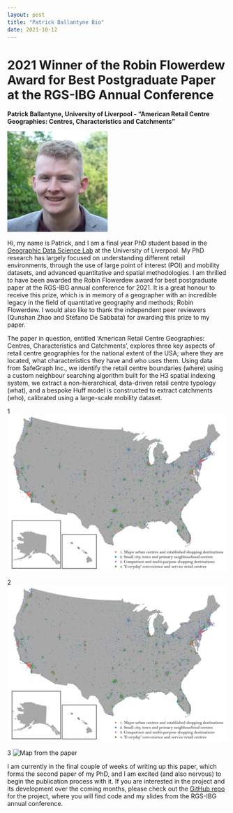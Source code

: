 ```yaml
---
layout: post
title: "Patrick Ballantyne Bio"
date: 2021-10-12
---
```


# 2021 Winner of the Robin Flowerdew Award for Best Postgraduate Paper at the RGS-IBG Annual Conference

**Patrick Ballantyne, University of Liverpool - “American Retail Centre Geographies: Centres, Characteristics and Catchments”**

![Patrick Ballantyne](/images/ballantyne_headshot.png)

Hi, my name is Patrick, and I am a final year PhD student based in the [Geographic Data Science Lab](https://www.liverpool.ac.uk/geographic-data-science/) at the University of Liverpool. My PhD research has largely focused on understanding different retail environments, through the use of large point of interest (POI) and mobility datasets, and advanced quantitative and spatial methodologies. I am thrilled to have been awarded the Robin Flowerdew award for best postgraduate paper at the RGS-IBG annual conference for 2021. It is a great honour to receive this prize, which is in memory of a geographer with an incredible legacy in the field of quantitative geography and methods; Robin Flowerdew. I would also like to thank the independent peer reviewers (Qunshan Zhao and Stefano De Sabbata) for awarding this prize to my paper.  

The paper in question, entitled ‘American Retail Centre Geographies: Centres, Characteristics and Catchments’, explores three key aspects of retail centre geographies for the national extent of the USA; where they are located, what characteristics they have and who uses them. Using data from SafeGraph Inc., we identify the retail centre boundaries (where) using a custom neighbour searching algorithm built for the H3 spatial indexing system, we extract a non-hierarchical, data-driven retail centre typology (what), and a bespoke Huff model is constructed to extract catchments (who), calibrated using a large-scale mobility dataset.

1
![Map from the paper](/images/ballantyne_map.tiff)

2
<img src="/images/ballantyne_map.tiff">

3
![Map from the paper](/images/ballantyne_map.jpeg)


I am currently in the final couple of weeks of writing up this paper, which forms the second paper of my PhD, and I am excited (and also nervous) to begin the publication process with it. If you are interested in the project and its development over the coming months, please check out the [GitHub repo](https://github.com/patrickballantyne/USRetailCentres) for the project, where you will find code and my slides from the RGS-IBG annual conference. 
